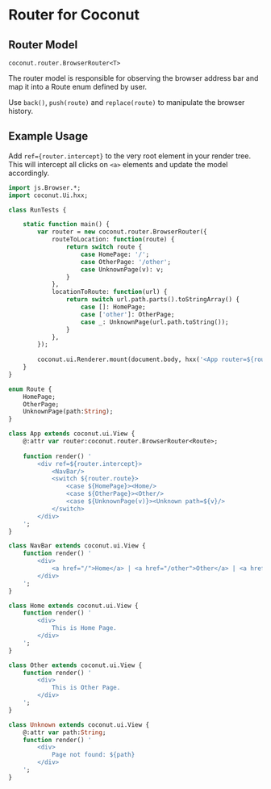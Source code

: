 # Router for Coconut

## Router Model

`coconut.router.BrowserRouter<T>` 

The router model is responsible for observing the browser address bar and
map it into a Route enum defined by user.

Use `back()`, `push(route)` and `replace(route)` to manipulate the browser history.


## Example Usage

Add `ref={router.intercept}` to the very root element in your render tree.  
This will intercept all clicks on `<a>` elements and update the model accordingly.

```haxe
import js.Browser.*;
import coconut.Ui.hxx;

class RunTests {

	static function main() {
		var router = new coconut.router.BrowserRouter({
			routeToLocation: function(route) {
				return switch route {
					case HomePage: '/';
					case OtherPage: '/other';
					case UnknownPage(v): v;
				}
			},
			locationToRoute: function(url) {
				return switch url.path.parts().toStringArray() {
					case []: HomePage;
					case ['other']: OtherPage;
					case _: UnknownPage(url.path.toString());
				}
			},
		});
		
		coconut.ui.Renderer.mount(document.body, hxx('<App router=${router}/>'));
	}
}

enum Route {
	HomePage;
	OtherPage;
	UnknownPage(path:String);
}

class App extends coconut.ui.View {
	@:attr var router:coconut.router.BrowserRouter<Route>;
	
	function render() '
		<div ref=${router.intercept}>
			<NavBar/>
			<switch ${router.route}>
				<case ${HomePage}><Home/>
				<case ${OtherPage}><Other/>
				<case ${UnknownPage(v)}><Unknown path=${v}/>
			</switch>
		</div>
	';
}

class NavBar extends coconut.ui.View {
	function render() '
		<div>
			<a href="/">Home</a> | <a href="/other">Other</a> | <a href="/unknown">Unknown</a> | <a href="https://www.example.com">example.com</a>
		</div>
	';
}

class Home extends coconut.ui.View {
	function render() '
		<div>
			This is Home Page.
		</div>
	';
}

class Other extends coconut.ui.View {
	function render() '
		<div>
			This is Other Page.
		</div>
	';
}

class Unknown extends coconut.ui.View {
	@:attr var path:String;
	function render() '
		<div>
			Page not found: ${path}
		</div>
	';
}
```